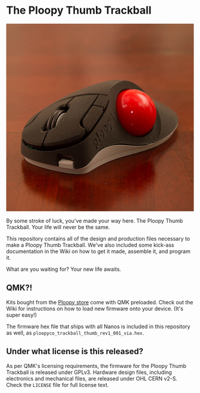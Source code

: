 # The Ploopy Thumb Trackball

![The Ploopy Thumb Trackball](thumb.jpg)

By some stroke of luck, you've made your way here. The Ploopy Thumb Trackball. Your life will never be the same.

This repository contains all of the design and production files necessary to make a Ploopy Thumb Trackball. We've also included some kick-ass documentation in the Wiki on how to get it made, assemble it, and program it.

What are you waiting for? Your new life awaits.

## QMK?!

Kits bought from the [Ploopy store](https://ploopy.co/product-category/trackball/thumb/) come with QMK preloaded. Check out the Wiki for instructions on how to load new firmware onto your device. (It's super easy!)

The firmware hex file that ships with all Nanos is included in this repository as well, as `ploopyco_trackball_thumb_rev1_001_via.hex`.

## Under what license is this released?

As per QMK's licensing requirements, the firmware for the Ploopy Thumb Trackball is released under GPLv3. Hardware design files, including electronics and mechanical files, are released under OHL CERN v2-S. Check the `LICENSE` file for full license text.
